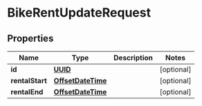 # BikeRentUpdateRequest

## Properties
Name | Type | Description | Notes
------------ | ------------- | ------------- | -------------
**id** | [**UUID**](UUID.md) |  |  [optional]
**rentalStart** | [**OffsetDateTime**](OffsetDateTime.md) |  |  [optional]
**rentalEnd** | [**OffsetDateTime**](OffsetDateTime.md) |  |  [optional]
